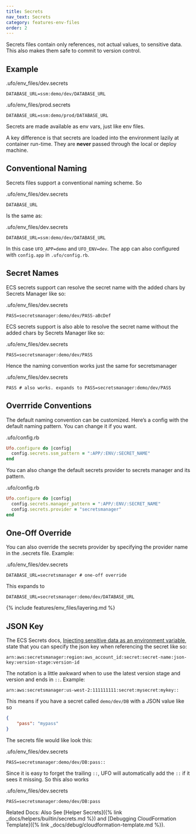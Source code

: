 ```yaml
---
title: Secrets
nav_text: Secrets
category: features-env-files
order: 2
---
```


Secrets files contain only references, not actual values, to sensitive data. This also makes them safe to commit to version control.

## Example

.ufo/env_files/dev.secrets

    DATABASE_URL=ssm:demo/dev/DATABASE_URL

.ufo/env_files/prod.secrets

    DATABASE_URL=ssm:demo/prod/DATABASE_URL

Secrets are made available as env vars, just like env files.

A key difference is that secrets are loaded into the environment lazily at container run-time. They are **never** passed through the local or deploy machine.

## Conventional Naming

Secrets files support a conventional naming scheme. So

.ufo/env_files/dev.secrets

    DATABASE_URL

Is the same as:

.ufo/env_files/dev.secrets

    DATABASE_URL=ssm:demo/dev/DATABASE_URL

In this case `UFO_APP=demo` and `UFO_ENV=dev`. The app can also configured with `config.app` in `.ufo/config.rb`.

## Secret Names

ECS secrets support can resolve the secret name with the added chars by Secrets Manager like so:

.ufo/env_files/dev.secrets

    PASS=secretsmanager:demo/dev/PASS-aBcDef

ECS secrets support is also able to resolve the secret name without the added chars by Secrets Manager like so:

.ufo/env_files/dev.secrets

    PASS=secretsmanager:demo/dev/PASS

Hence the naming convention works just the same for secretsmanager

.ufo/env_files/dev.secrets

    PASS # also works. expands to PASS=secretsmanager:demo/dev/PASS

## Overrride Conventions

The default naming convention can be customized. Here’s a config with the default naming pattern. You can change it if you want.

.ufo/config.rb

```ruby
Ufo.configure do |config|
  config.secrets.ssm_pattern = ":APP/:ENV/:SECRET_NAME"
end
```

You can also change the default secrets provider to secrets manager and its pattern.

.ufo/config.rb

```ruby
Ufo.configure do |config|
  config.secrets.manager_pattern = ":APP/:ENV/:SECRET_NAME"
  config.secrets.provider = "secretsmanager"
end
```

## One-Off Override

You can also override the secrets provider by specifying the provider name in the .secrets file. Example:

.ufo/env_files/dev.secrets

    DATABASE_URL=secretsmanager # one-off override

This expands to

    DATABASE_URL=secretsmanager:demo/dev/DATABASE_URL

{% include features/env_files/layering.md %}

## JSON Key

The ECS Secrets docs, [Injecting sensitive data as an environment variable](https://docs.aws.amazon.com/AmazonECS/latest/developerguide/specifying-sensitive-data-secrets.html#secrets-envvar), state that you can specify the json key when referencing the secret like so:

    arn:aws:secretsmanager:region:aws_account_id:secret:secret-name:json-key:version-stage:version-id

The notation is a little awkward when to use the latest version stage and version and ends in `::`. Example:

    arn:aws:secretsmanager:us-west-2:111111111:secret:mysecret:mykey::

This means if you have a secret called `demo/dev/DB` with a JSON value like so

```json
{
    "pass": "mypass"
}
```

The secrets file would like look this:

.ufo/env_files/dev.secrets

    PASS=secretsmanager:demo/dev/DB:pass::

Since it is easy to forget the trailing `::`, UFO will automatically add the `::` if it sees it missing. So this also works

.ufo/env_files/dev.secrets

    PASS=secretsmanager:demo/dev/DB:pass

Related Docs: Also See [Helper Secrets]({% link _docs/helpers/builtin/secrets.md %}) and [Debugging CloudFormation Template]({% link _docs/debug/cloudformation-template.md %}).
